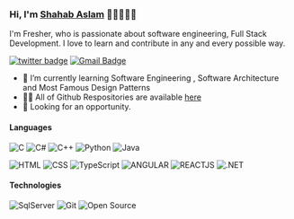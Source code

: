 <!-- - 👋 Hi, I’m @Shahab014
- 👀 I’m interested in ...
- 🌱 I’m currently learning ...
- 💞️ I’m looking to collaborate on ...
- 📫 How to reach me ... -->

### Hi, I'm <a href="#">Shahab Aslam</a> 👋🏼👨🏻‍💻

I'm Fresher, who is passionate about software engineering, Full Stack Development. I love to learn and contribute in any and every possible way.<br/>

<!-- [![twitter badge](https://img.shields.io/badge/-@AdarshK88527002-%231FA1F1?style=flat&logo=twitter&logoColor=white)](https://twitter.com/AdarshK88527002)
[![dev.to badge](https://img.shields.io/badge/-@adarsh-kumar-%230177B5?style=flat&logo=linkedin)](https://www.linkedin.com/in/adarsh-kumar-singh-458847206) -->

[![twitter badge](https://img.shields.io/badge/-@username_shahab-%23E4415F?style=flat&logo=instagram&logoColor=white)](https://www.instagram.com/username_shahab)
[![Gmail Badge](https://img.shields.io/badge/-Gmail-c14438?style=flat-square&logo=Gmail&logoColor=white&link=mailto:shahab.aslam014@gmail.com)](mailto:shahab.aslam014@gmail.com)



<!-- I'm currently studying in ... [MCA @Sri Manakula Vinayagar Engineering College](https://smvec.ac.in/) at Puducherry - 605107 -->
- 🌱 I’m currently learning Software Engineering , Software Architecture and Most Famous Design Patterns
- 👨‍💻 All of Github Respositories are available  [here](https://github.com/Shahab014?tab=repositories)
- 👯 Looking for an opportunity.




#### Languages

![C](https://img.shields.io/badge/-C-fff?&logo=c%2b%2b&logoColor=00599C)
![C#](https://img.shields.io/badge/-CSharp-fff?&logo=CSharp&logoColor=ddc508)
![C++](https://img.shields.io/badge/-C++-fff?&logo=Cplusplus&logoColor=00599C)
![Python](https://img.shields.io/badge/-Python-fff?&logo=python&logoColor=00599C)
![Java](https://img.shields.io/badge/-Java-fff?&logo=Java&logoColor=007396)

![HTML](https://img.shields.io/badge/-HTML-fff?&logo=HTML5)
![CSS](https://img.shields.io/badge/-CSS-fff?&logo=CSS3&logoColor=blue)
![TypeScript](https://img.shields.io/badge/TypeScript-007ACC?style=for-the-badge&logo=typescript&logoColor=white)
![ANGULAR](https://img.shields.io/badge/-Angular-fff?&logo=angular&logoColor=ddc508)
![REACTJS](https://img.shields.io/badge/-ReactJs-fff?&logo=react&logoColor=ddc508)
![.NET](https://img.shields.io/badge/-MySQL-fff?style=flat&logo=mysql)




#### Technologies


![SqlServer](https://img.shields.io/badge/Microsoft_SQL_Server-CC2927?style=for-the-badge&logo=microsoft-sql-server&logoColor=white)
![Git](https://img.shields.io/badge/-Git-fff?style=flat&logo=git)
![Open Source](https://img.shields.io/badge/-Open%20Source-fff?style=flat&logo=open-source-Initiative)

<!-- 


<br>
<a href="bit.ly/aaditya-co/"><img height="137.3px" src="https://github-readme-stats.vercel.app/api?username=adityaraj3644&hide_title=true&hide_border=true&show_icons=true&include_all_commits=true&count_private=true&line_height=21&text_color=000&icon_color=000&theme=graywhite" /><img height="137.3px" src="https://github-readme-stats.vercel.app/api/top-langs/?username=adityaraj3644&hide=html&hide_title=true&hide_border=true&layout=compact&langs_count=7&exclude_repo=comp426&text_color=000&icon_color=ffftheme=graywhite" /></a> -->

<!---
Shahab014/Shahab014 is a ✨ special ✨ repository because its `README.md` (this file) appears on your GitHub profile.
You can click the Preview link to take a look at your changes.
--->
